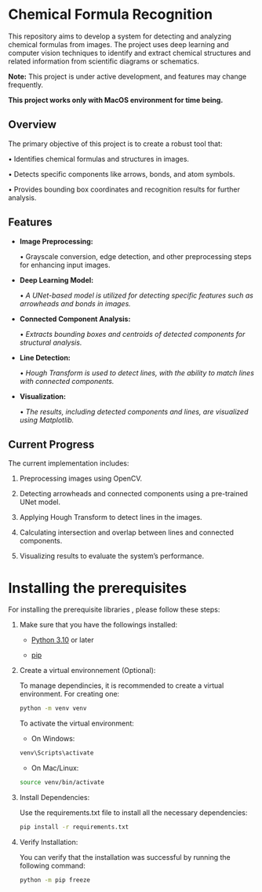 # Chemical Formula Recognition

This repository aims to develop a system for detecting and analyzing chemical formulas from images. The project uses deep learning and computer vision techniques to identify and extract chemical structures and related information from scientific diagrams or schematics.

**Note:** This project is under active development, and features may change frequently.

**This project works only with MacOS environment for time being.**

## Overview

The primary objective of this project is to create a robust tool that:

•	Identifies chemical formulas and structures in images.
 
•	Detects specific components like arrows, bonds, and atom symbols.
 
•	Provides bounding box coordinates and recognition results for further analysis.

## Features
- **Image Preprocessing:**  

	• Grayscale conversion, edge detection, and other preprocessing steps for enhancing input images.



- **Deep Learning Model:**

  
	• 	*A UNet-based model is utilized for detecting specific features such as arrowheads and bonds in images.*


 
- **Connected Component Analysis:**
    
	•	*Extracts bounding boxes and centroids of detected components for structural analysis.*

- **Line Detection:**
  
	•	*Hough Transform is used to detect lines, with the ability to match lines with connected components.*

- **Visualization:**
  
	•	*The results, including detected components and lines, are visualized using Matplotlib.*


## Current Progress

The current implementation includes:

1.	Preprocessing images using OpenCV.

2.	Detecting arrowheads and connected components using a pre-trained UNet model.

3.	Applying Hough Transform to detect lines in the images.
   
4.	Calculating intersection and overlap between lines and connected components.
   
5.	Visualizing results to evaluate the system’s performance.


# Installing the prerequisites
For installing the prerequisite libraries , please follow these steps:
1. Make sure that you have the followings installed:
   
	- [Python 3.10](https://www.python.org/) or later
   
	- [pip](https://pip.pypa.io/en/stable/)

2. Create a virtual environnement (Optional):
   
   To manage dependincies, it is recommended to create a virtual environment. For creating one:
	```bash
	python -m venv venv
 	```
   To activate the virtual environment:
	- On Windows:
	```bash
 	venv\Scripts\activate
 	```
  	- On Mac/Linux:
	```bash
 	source venv/bin/activate
 	```
3. Install Dependencies:

   Use the requirements.txt file to install all the necessary dependencies:
   ```bash
   pip install -r requirements.txt
   ```

4. Verify Installation:
   
   You can verify that the installation was successful by running the following command:
	```bash
	python -m pip freeze
	```
